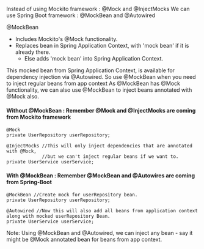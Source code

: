Instead of using Mockito framework : @Mock and @InjectMocks
We can use Spring Boot framework   : @MockBean and @Autowired

@MockBean
- Includes Mockito's @Mock functionality.
- Replaces bean in Spring Application Context, with 'mock bean' if it is already there. 
  - Else adds 'mock bean' into Spring Application Context.

This mocked bean from Spring Application Context, is available for dependency injection via @Autowired.
So use @MockBean when you need to inject regular beans from app context
As @MockBean has @Mock functionality, we can also use @MockBean to inject beans annotated with @Mock also.


#### Without @MockBean : Remember @Mock and @InjectMocks are coming from Mockito framework
    @Mock
    private UserRepository userRepository;    

    @InjectMocks //This will only inject dependencies that are annotated with @Mock, 
                 //but we can't inject regular beans if we want to.
    private UserService userService;


#### With @MockBean : Remember @MockBean and @Autowires are coming from Spring-Boot

    @MockBean //Create mock for userRepository bean.
    private UserRepository userRepository;   
    
    @Autowired //Now this will also add all beans from application context along with mocked userRepository Bean.
    private UserService userService;

Note: Using @MockBean and @Autowired, we can inject any bean - say it might be @Mock annotated bean for beans from app context.